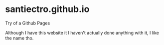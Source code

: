 # santiectro.github.io
Try of a Github Pages

Although I have this website it I haven't actually done anything with it, I like the name tho.
